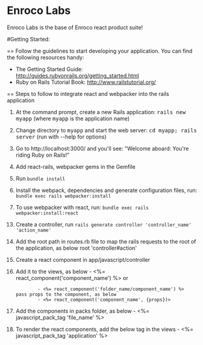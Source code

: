 # Enroco Labs

Enroco Labs is the base of Enroco react product suite!

#Getting Started:

== Follow the guidelines to start developing your application. You can find
the following resources handy:

* The Getting Started Guide: http://guides.rubyonrails.org/getting_started.html
* Ruby on Rails Tutorial Book: http://www.railstutorial.org/

== Steps to follow to integrate react and webpacker into the rails application

1. At the command prompt, create a new Rails application:
       <tt>rails new myapp</tt> (where <tt>myapp</tt> is the application name)

2. Change directory to <tt>myapp</tt> and start the web server:
       <tt>cd myapp; rails server</tt> (run with --help for options)

3. Go to http://localhost:3000/ and you'll see:
       "Welcome aboard: You're riding Ruby on Rails!"

4. Add react-rails, webpacker gems in the Gemfile

5. Run `bundle install`

6. Install the webpack, dependencies and generate configuration files, run:
			  `bundle exec rails webpacker:install`

7. To use webpacker with react, run:
			  `bundle exec rails webpacker:install:react`

<!-- 
8. Add foreman gem in the Gemfile that acts as process manager for applications with multiple components

9. Run `bundle install`

10. Create Procfile with necessary servers (example: npm start npm run test)

11. Create bin/server file and add 'bundle exec foreman start -f Procfile.dev' to run foreman server

12. Run `foreman start` to start the server
-->

13. Create a controller, run
				`rails generate controller 'controller_name' 'action_name'`

14. Add the root path in routes.rb file to map the rails requests to the root of the application, as below
				root 'controller#action'

15. Create a react component in app/javascript/controller

16. Add it to the views, as below
				- <%= react_component('component_name') %> or

				- <%= react_component('folder_name/component_name') %>
		pass props to the component, as below
				- <%= react_component('component_name', {props})>

17. Add the components in packs folder, as below
				- <%= javascript_pack_tag 'file_name' %>

18. To render the react components, add the below tag in the views
				- <%= javascript_pack_tag 'application' %>
